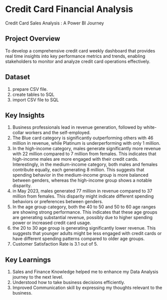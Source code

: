 # Credit Card Financial Analysis
Credit Card Sales Analysis : A Power BI Journey

##  Project Overview
To develop a comprehensive credit card weekly dashboard that provides real time insights into key performance metrics and trends, enabling stakeholders to monitor and analyze credit card operations effectively.

## Dataset
1. prepare CSV file.
2. create tables to SQL
3. import CSV file to SQL

## Key Insights
1. Business professionals lead in revenue generation, followed by white-collar workers and the self-employed.
2. The Blue card category is significantly outperforming others with 46 million in revenue, while Platinum is underperforming with only 1 million.
3. In the high-income category, males generate significantly more revenue with 22 million compared to 7 million from females. This indicates that high-income males are more engaged with their credit cards. Interestingly, in the medium-income category, both males and females contribute equally, each generating 8 million. This suggests that spending behavior in the medium-income group is more balanced between genders, whereas the high-income group shows a notable disparity.
4. in May 2023, males generated 77 million in revenue compared to 37 million from females. This disparity might indicate different spending behaviors or preferences between genders.
5. In the age group category, both the 40 to 50 and 50 to 60 age ranges are showing strong performance. This indicates that these age groups are generating substantial revenue, possibly due to higher spending power or increased credit card usage.
6.  the 20 to 30 age group is generating significantly lower revenue. This suggests that younger adults might be less engaged with credit cards or have different spending patterns compared to older age groups.
7.  Customer Satisfaction Rate is 3.1 out of 5.

## Key Learnings
1. Sales and Finance Knowledge helped me to enhance my Data Analysis journey to the next level.
2. Understood how to take business decisions efficiently.
3. Improved Communication skill by expressing my thoughts relevant to the business.
